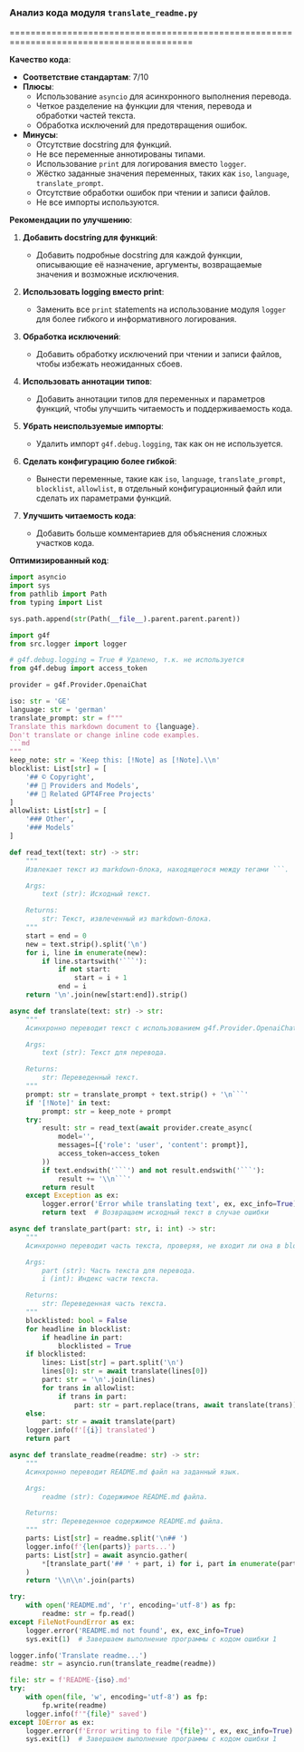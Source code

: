 ### **Анализ кода модуля `translate_readme.py`**

=========================================================================================

**Качество кода**:
- **Соответствие стандартам**: 7/10
- **Плюсы**:
    - Использование `asyncio` для асинхронного выполнения перевода.
    - Четкое разделение на функции для чтения, перевода и обработки частей текста.
    - Обработка исключений для предотвращения ошибок.
- **Минусы**:
    - Отсутствие docstring для функций.
    - Не все переменные аннотированы типами.
    - Использование `print` для логирования вместо `logger`.
    - Жёстко заданные значения переменных, таких как `iso`, `language`, `translate_prompt`.
    - Отсутствие обработки ошибок при чтении и записи файлов.
    - Не все импорты используются.

**Рекомендации по улучшению**:

1.  **Добавить docstring для функций**:
    - Добавить подробные docstring для каждой функции, описывающие её назначение, аргументы, возвращаемые значения и возможные исключения.

2.  **Использовать logging вместо print**:
    - Заменить все `print` statements на использование модуля `logger` для более гибкого и информативного логирования.

3.  **Обработка исключений**:
    - Добавить обработку исключений при чтении и записи файлов, чтобы избежать неожиданных сбоев.

4.  **Использовать аннотации типов**:
    - Добавить аннотации типов для переменных и параметров функций, чтобы улучшить читаемость и поддерживаемость кода.

5.  **Убрать неиспользуемые импорты**:
    - Удалить импорт `g4f.debug.logging`, так как он не используется.

6.  **Сделать конфигурацию более гибкой**:
    - Вынести переменные, такие как `iso`, `language`, `translate_prompt`, `blocklist`, `allowlist`, в отдельный конфигурационный файл или сделать их параметрами функций.

7.  **Улучшить читаемость кода**:
    - Добавить больше комментариев для объяснения сложных участков кода.

**Оптимизированный код**:

```python
import asyncio
import sys
from pathlib import Path
from typing import List

sys.path.append(str(Path(__file__).parent.parent.parent))

import g4f
from src.logger import logger

# g4f.debug.logging = True # Удалено, т.к. не используется
from g4f.debug import access_token

provider = g4f.Provider.OpenaiChat

iso: str = 'GE'
language: str = 'german'
translate_prompt: str = f"""
Translate this markdown document to {language}.
Don't translate or change inline code examples.
```md
"""
keep_note: str = 'Keep this: [!Note] as [!Note].\\n'
blocklist: List[str] = [
    '## ©️ Copyright',
    '## 🚀 Providers and Models',
    '## 🔗 Related GPT4Free Projects'
]
allowlist: List[str] = [
    '### Other',
    '### Models'
]

def read_text(text: str) -> str:
    """
    Извлекает текст из markdown-блока, находящегося между тегами ```.

    Args:
        text (str): Исходный текст.

    Returns:
        str: Текст, извлеченный из markdown-блока.
    """
    start = end = 0
    new = text.strip().split('\n')
    for i, line in enumerate(new):
        if line.startswith('```'):
            if not start:
                start = i + 1
            end = i
    return '\n'.join(new[start:end]).strip()

async def translate(text: str) -> str:
    """
    Асинхронно переводит текст с использованием g4f.Provider.OpenaiChat.

    Args:
        text (str): Текст для перевода.

    Returns:
        str: Переведенный текст.
    """
    prompt: str = translate_prompt + text.strip() + '\n```'
    if '[!Note]' in text:
        prompt: str = keep_note + prompt
    try:
        result: str = read_text(await provider.create_async(
            model='',
            messages=[{'role': 'user', 'content': prompt}],
            access_token=access_token
        ))
        if text.endswith('```') and not result.endswith('```'):
            result += '\\n```'
        return result
    except Exception as ex:
        logger.error('Error while translating text', ex, exc_info=True)
        return text  # Возвращаем исходный текст в случае ошибки

async def translate_part(part: str, i: int) -> str:
    """
    Асинхронно переводит часть текста, проверяя, не входит ли она в blocklist.

    Args:
        part (str): Часть текста для перевода.
        i (int): Индекс части текста.

    Returns:
        str: Переведенная часть текста.
    """
    blocklisted: bool = False
    for headline in blocklist:
        if headline in part:
            blocklisted = True
    if blocklisted:
        lines: List[str] = part.split('\n')
        lines[0]: str = await translate(lines[0])
        part: str = '\n'.join(lines)
        for trans in allowlist:
            if trans in part:
                part: str = part.replace(trans, await translate(trans))
    else:
        part: str = await translate(part)
    logger.info(f'[{i}] translated')
    return part

async def translate_readme(readme: str) -> str:
    """
    Асинхронно переводит README.md файл на заданный язык.

    Args:
        readme (str): Содержимое README.md файла.

    Returns:
        str: Переведенное содержимое README.md файла.
    """
    parts: List[str] = readme.split('\n## ')
    logger.info(f'{len(parts)} parts...')
    parts: List[str] = await asyncio.gather(
        *[translate_part('## ' + part, i) for i, part in enumerate(parts)]
    )
    return '\\n\\n'.join(parts)

try:
    with open('README.md', 'r', encoding='utf-8') as fp:
        readme: str = fp.read()
except FileNotFoundError as ex:
    logger.error('README.md not found', ex, exc_info=True)
    sys.exit(1)  # Завершаем выполнение программы с кодом ошибки 1

logger.info('Translate readme...')
readme: str = asyncio.run(translate_readme(readme))

file: str = f'README-{iso}.md'
try:
    with open(file, 'w', encoding='utf-8') as fp:
        fp.write(readme)
    logger.info(f'"{file}" saved')
except IOError as ex:
    logger.error(f'Error writing to file "{file}"', ex, exc_info=True)
    sys.exit(1)  # Завершаем выполнение программы с кодом ошибки 1